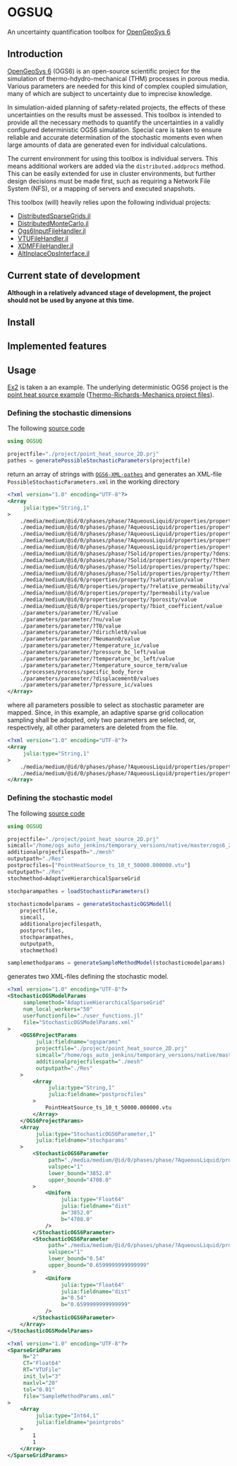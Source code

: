# OGSUQ
An uncertainty quantification toolbox for [OpenGeoSys 6](https://www.opengeosys.org/)

## Introduction

[OpenGeoSys 6](https://www.opengeosys.org/) (OGS6) is an open-source scientific project for the simulation of thermo-hdydro-mechanical (THM) processes in porous media. Various parameters are needed for this kind of complex coupled simulation, many of which are subject to uncertainty due to imprecise knowledge.

In simulation-aided planning of safety-related projects, the effects of these uncertainties on the results must be assessed. 
This toolbox is intended to provide all the necessary methods to quantify the uncertainties in a validly configured deterministic OGS6 simulation. 
Special care is taken to ensure reliable and accurate determination of the stochastic moments even when large amounts of data are generated even for individual calculations.

The current environment for using this toolbox is individual servers. This means additional workers are added via the `distributed.addprocs` method. This can be easily extended for use in cluster environments, but further design decisions must be made first, such as requiring a Network File System (NFS), or a mapping of servers and executed snapshots.

This toolbox (will) heavily relies upon the following individual projects:

- [DistributedSparseGrids.jl](https://github.com/baxmittens/DistributedSparseGrids.jl) 
- [DistributedMonteCarlo.jl](https://github.com/baxmittens/DistributedMonteCarlo.jl)
- [Ogs6InputFileHandler.jl](https://github.com/baxmittens/Ogs6InputFileHandler.jl)
- [VTUFileHandler.jl](https://github.com/baxmittens/VTUFileHandler.jl)
- [XDMFFileHandler.jl](https://github.com/baxmittens/XDMFFileHandler.jl)
- [AltInplaceOpsInterface.jl](https://github.com/baxmittens/AltInplaceOpsInterface.jl)

## Current state of development

**Although in a relatively advanced stage of development, the project should not be used by anyone at this time.**

## Install

## Implemented features

## Usage

[Ex2](https://github.com/baxmittens/OGSUQ.jl/tree/main/test/ex2) is taken a an example. The underlying deterministic OGS6 project is the [point heat source example](https://www.opengeosys.org/docs/benchmarks/th2m/saturatedpointheatsource/) ([Thermo-Richards-Mechanics project files](https://gitlab.opengeosys.org/ogs/ogs/-/tree/master/Tests/Data/ThermoRichardsMechanics/PointHeatSource)).


### Defining the stochastic dimensions

The following [source code](https://github.com/baxmittens/OGSUQ.jl/blob/main/test/ex2/generate_stoch_params_file.jl) 
```julia
using OGSUQ

projectfile="./project/point_heat_source_2D.prj"
pathes = generatePossibleStochasticParameters(projectfile)
```
return an array of strings with [`OGS6-XML-pathes`](https://github.com/baxmittens/Ogs6InputFileHandler.jl/blob/63944f2bcc54238af568f5f892677925ba171d5a/src/Ogs6InputFileHandler/utils.jl#L51) and generates an XML-file `PossibleStochasticParameters.xml` in the working directory

```xml
<?xml version="1.0" encoding="UTF-8"?>
<Array
	 julia:type="String,1"
>
	./media/medium/@id/0/phases/phase/?AqueousLiquid/properties/property/?specific_heat_capacity/value
	./media/medium/@id/0/phases/phase/?AqueousLiquid/properties/property/?thermal_conductivity/value
	./media/medium/@id/0/phases/phase/?AqueousLiquid/properties/property/?density/value
	./media/medium/@id/0/phases/phase/?AqueousLiquid/properties/property/?thermal_expansivity/value
	./media/medium/@id/0/phases/phase/?AqueousLiquid/properties/property/?viscosity/value
	./media/medium/@id/0/phases/phase/?Solid/properties/property/?density/value
	./media/medium/@id/0/phases/phase/?Solid/properties/property/?thermal_conductivity/value
	./media/medium/@id/0/phases/phase/?Solid/properties/property/?specific_heat_capacity/value
	./media/medium/@id/0/phases/phase/?Solid/properties/property/?thermal_expansivity/value
	./media/medium/@id/0/properties/property/?saturation/value
	./media/medium/@id/0/properties/property/?relative_permeability/value
	./media/medium/@id/0/properties/property/?permeability/value
	./media/medium/@id/0/properties/property/?porosity/value
	./media/medium/@id/0/properties/property/?biot_coefficient/value
	./parameters/parameter/?E/value
	./parameters/parameter/?nu/value
	./parameters/parameter/?T0/value
	./parameters/parameter/?dirichlet0/value
	./parameters/parameter/?Neumann0/value
	./parameters/parameter/?temperature_ic/value
	./parameters/parameter/?pressure_bc_left/value
	./parameters/parameter/?temperature_bc_left/value
	./parameters/parameter/?temperature_source_term/value
	./processes/process/specific_body_force
	./parameters/parameter/?displacement0/values
	./parameters/parameter/?pressure_ic/values
</Array>
```
where all parameters possible to select as stochastic parameter are mapped. Since, in this example, an adaptive sparse grid collocation sampling shall be adopted, only two parameters are selected, or, respectively, all other parameters are deleted from the file.
```xml
<?xml version="1.0" encoding="UTF-8"?>
<Array
	 julia:type="String,1"
>
	./media/medium/@id/0/phases/phase/?AqueousLiquid/properties/property/?specific_heat_capacity/value
	./media/medium/@id/0/phases/phase/?AqueousLiquid/properties/property/?thermal_conductivity/value
</Array>
```

### Defining the stochastic model

The following [source code](https://github.com/baxmittens/OGSUQ.jl/blob/main/test/ex2/generate_stoch_model.jl) 
```julia
using OGSUQ

projectfile="./project/point_heat_source_2D.prj"
simcall="/home/ogs_auto_jenkins/temporary_versions/native/master/ogs6_2023-02-23/bin/ogs"
additionalprojecfilespath="./mesh"
outputpath="./Res"
postprocfiles=["PointHeatSource_ts_10_t_50000.000000.vtu"]
outputpath="./Res"
stochmethod=AdaptiveHierarchicalSparseGrid

stochparampathes = loadStochasticParameters()
	
stochasticmodelparams = generateStochasticOGSModell(
	projectfile,
	simcall,
	additionalprojecfilespath,
	postprocfiles,
	stochparampathes,
	outputpath,
	stochmethod)

samplemethodparams = generateSampleMethodModel(stochasticmodelparams)
```

generates two XML-files defining the stochastic model.



```xml
<?xml version="1.0" encoding="UTF-8"?>
<StochasticOGSModelParams
	 samplemethod="AdaptiveHierarchicalSparseGrid"
	 num_local_workers="50"
	 userfunctionfile="./user_functions.jl"
	 file="StochasticOGSModelParams.xml"
>
	<OGS6ProjectParams
		 julia:fieldname="ogsparams"
		 projectfile="./project/point_heat_source_2D.prj"
		 simcall="/home/ogs_auto_jenkins/temporary_versions/native/master/ogs6_2023-02-23/bin/ogs"
		 additionalprojecfilespath="./mesh"
		 outputpath="./Res"
	>
		<Array
			 julia:type="String,1"
			 julia:fieldname="postprocfiles"
		>
			PointHeatSource_ts_10_t_50000.000000.vtu
		</Array>
	</OGS6ProjectParams>
	<Array
		 julia:type="StochasticOGS6Parameter,1"
		 julia:fieldname="stochparams"
	>
		<StochasticOGS6Parameter
			 path="./media/medium/@id/0/phases/phase/?AqueousLiquid/properties/property/?specific_heat_capacity/value"
			 valspec="1"
			 lower_bound="3852.0"
			 upper_bound="4708.0"
		>
			<Uniform
				 julia:type="Float64"
				 julia:fieldname="dist"
				 a="3852.0"
				 b="4708.0"
			/>
		</StochasticOGS6Parameter>
		<StochasticOGS6Parameter
			 path="./media/medium/@id/0/phases/phase/?AqueousLiquid/properties/property/?thermal_conductivity/value"
			 valspec="1"
			 lower_bound="0.54"
			 upper_bound="0.6599999999999999"
		>
			<Uniform
				 julia:type="Float64"
				 julia:fieldname="dist"
				 a="0.54"
				 b="0.6599999999999999"
			/>
		</StochasticOGS6Parameter>
	</Array>
</StochasticOGSModelParams>
```


```xml
<?xml version="1.0" encoding="UTF-8"?>
<SparseGridParams
	 N="2"
	 CT="Float64"
	 RT="VTUFile"
	 init_lvl="3"
	 maxlvl="20"
	 tol="0.01"
	 file="SampleMethodParams.xml"
>
	<Array
		 julia:type="Int64,1"
		 julia:fieldname="pointprobs"
	>
		1
		1
	</Array>
</SparseGridParams>

```